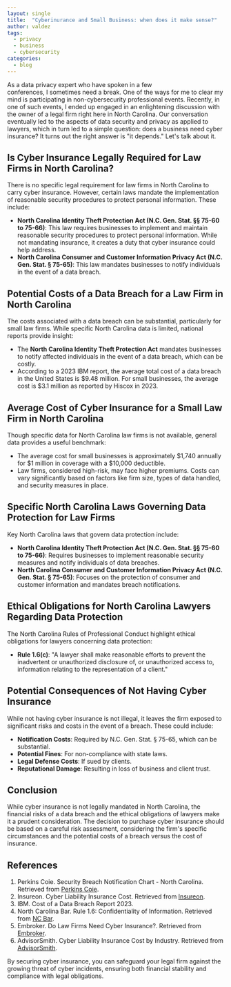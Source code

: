 ```yaml
---
layout: single
title:  "Cyberinurance and Small Business: when does it make sense?"
author: valdez
tags:
  - privacy
  - business
  - cybersecurity
categories:
  - blog
---
```


As a data privacy expert who have spoken in a few                   
conferences, I sometimes need a break. One of the ways for me to clear my
mind is participating in non-cybersecurity professional events. 
Recently, in one of such events, I
ended up engaged in an enlightening discussion with the owner of a 
legal firm right here in North Carolina.
Our conversation eventually led to the aspects of data security and privacy as
applied to lawyers, which in turn led to a simple question: does a business
need cyber insurance? It turns out the right answer is "it depends."
Let's talk about it.


## Is Cyber Insurance Legally Required for Law Firms in North Carolina?

There is no specific legal requirement for law firms in North Carolina to carry cyber insurance. However, certain laws mandate the implementation of reasonable security procedures to protect personal information. These include:

- **North Carolina Identity Theft Protection Act (N.C. Gen. Stat. §§ 75-60 to 75-66)**: This law requires businesses to implement and maintain reasonable security procedures to protect personal information. While not mandating insurance, it creates a duty that cyber insurance could help address.
- **North Carolina Consumer and Customer Information Privacy Act (N.C. Gen. Stat. § 75-65)**: This law mandates businesses to notify individuals in the event of a data breach.

## Potential Costs of a Data Breach for a Law Firm in North Carolina

The costs associated with a data breach can be substantial, particularly for small law firms. While specific North Carolina data is limited, national reports provide insight:

- The **North Carolina Identity Theft Protection Act** mandates businesses to notify affected individuals in the event of a data breach, which can be costly.
- According to a 2023 IBM report, the average total cost of a data breach in the United States is $9.48 million. For small businesses, the average cost is $3.1 million as reported by Hiscox in 2023.

## Average Cost of Cyber Insurance for a Small Law Firm in North Carolina

Though specific data for North Carolina law firms is not available, general data provides a useful benchmark:

- The average cost for small businesses is approximately $1,740 annually for $1 million in coverage with a $10,000 deductible.
- Law firms, considered high-risk, may face higher premiums. Costs can vary significantly based on factors like firm size, types of data handled, and security measures in place.

## Specific North Carolina Laws Governing Data Protection for Law Firms

Key North Carolina laws that govern data protection include:

- **North Carolina Identity Theft Protection Act (N.C. Gen. Stat. §§ 75-60 to 75-66)**: Requires businesses to implement reasonable security measures and notify individuals of data breaches.
- **North Carolina Consumer and Customer Information Privacy Act (N.C. Gen. Stat. § 75-65)**: Focuses on the protection of consumer and customer information and mandates breach notifications.

## Ethical Obligations for North Carolina Lawyers Regarding Data Protection

The North Carolina Rules of Professional Conduct highlight ethical obligations for lawyers concerning data protection:

- **Rule 1.6(c)**: "A lawyer shall make reasonable efforts to prevent the inadvertent or unauthorized disclosure of, or unauthorized access to, information relating to the representation of a client."

## Potential Consequences of Not Having Cyber Insurance

While not having cyber insurance is not illegal, it leaves the firm exposed to significant risks and costs in the event of a breach. These could include:

- **Notification Costs**: Required by N.C. Gen. Stat. § 75-65, which can be substantial.
- **Potential Fines**: For non-compliance with state laws.
- **Legal Defense Costs**: If sued by clients.
- **Reputational Damage**: Resulting in loss of business and client trust.

## Conclusion

While cyber insurance is not legally mandated in North Carolina, the financial risks of a data breach and the ethical obligations of lawyers make it a prudent consideration. The decision to purchase cyber insurance should be based on a careful risk assessment, considering the firm's specific circumstances and the potential costs of a breach versus the cost of insurance.

## References

1. Perkins Coie. Security Breach Notification Chart - North Carolina. Retrieved from [Perkins Coie](https://www.perkinscoie.com/en/news-insights/security-breach-notification-chart-north-carolina.html).
2. Insureon. Cyber Liability Insurance Cost. Retrieved from [Insureon](https://www.insureon.com/small-business-insurance/cyber-liability/cost).
3. IBM. Cost of a Data Breach Report 2023.
4. North Carolina Bar. Rule 1.6: Confidentiality of Information. Retrieved from [NC Bar](https://www.ncbar.gov/for-lawyers/ethics/rules-of-professional-conduct/rule-16-confidentiality-of-information/).
5. Embroker. Do Law Firms Need Cyber Insurance?. Retrieved from [Embroker](https://www.embroker.com/blog/do-law-firms-need-cyber-insurance/).
6. AdvisorSmith. Cyber Liability Insurance Cost by Industry. Retrieved from [AdvisorSmith](https://advisorsmith.com/business-insurance/cyber-liability-insurance/cost-by-industry/).

By securing cyber insurance, you can safeguard your legal firm against the growing threat of cyber incidents, ensuring both financial stability and compliance with legal obligations.
